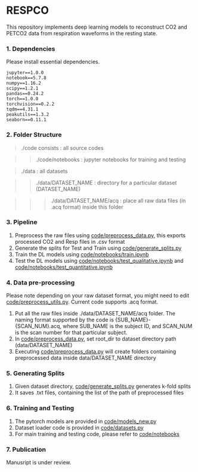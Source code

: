 # RESPCO

This repository implements deep learning models to reconstruct CO2 and PETCO2 data from respiration waveforms in the resting state. 

### 1. Dependencies
Please install essential dependencies.

```
jupyter==1.0.0
notebook==5.7.8
numpy==1.16.2
scipy==1.2.1
pandas==0.24.2
torch==1.0.0
torchvision==0.2.2
tqdm==4.31.1
peakutils==1.3.2
seaborn==0.11.1
```


### 2. Folder Structure

> ./code consists : all source codes

> > ./code/notebooks : jupyter notebooks for training and testing

> ./data : all datasets

> > ./data/DATASET_NAME : directory for a particular dataset (DATASET_NAME)

> > > ./data/DATASET_NAME/acq : place all raw data files (in .acq format) inside this folder




### 3. Pipeline

1. Preprocess the raw files using [code/preprocess_data.py](code/preprocess_data.py), this exports processed CO2 and Resp files in .csv format
2. Generate the splits for Test and Train using [code/generate_splits.py](code/generate_splits.py)
3. Train the DL models using [code/notebooks/train.ipynb](code/notebooks/train.ipynb)
4. Test the DL models using [code/notebooks/test_qualitative.ipynb](code/notebooks/test_quantitative.ipynb) and [code/notebooks/test_quantitative.ipynb](code/notebooks/test_quantitative.ipynb)


### 4. Data pre-processing 

Please note depending on your raw dataset format, you might need to edit [code/preprocess_utils.py](code/preprocess_utils.py). Current code supports .acq format.

1. Put all the raw files inside ./data/DATASET_NAME/acq folder. The naming format supported by the code is {SUB_NAME}-{SCAN_NUM}.acq, where SUB_NAME is the subject ID, and SCAN_NUM is the scan number for that particular subject.
1. In [code/preprocess_data.py](code/preprocess_data.py), set root_dir to dataset directory path (data/DATASET_NAME) 
2. Executing [code/preprocess_data.py](code/preprocess_data.py) will create folders containing preprocessed data inside data/DATASET_NAME directory


### 5. Generating Splits

1. Given dataset directory, [code/generate_splits.py](code/generate_splits.py) generates k-fold splits 
2. It saves .txt files, containing the list of the path of preprocessed files

### 6. Training and Testing

1. The pytorch models are provided in [code/models_new.py](code/models_new.py)
2. Dataset loader code is provided in [code/datasets.py](code/datasets.py)
2. For main training and testing code, please refer to [code/notebooks](code/notebooks)

### 7. Publication

Manusript is under review.